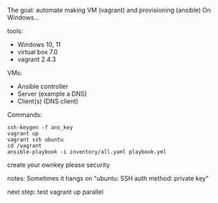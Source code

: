 The goal: automate making VM (vagrant) and provisioning (ansible)
 On Windows...

tools:
- Windows 10, 11
- virtual box 7.0
- vagrant 2.4.3

VMs:
- Ansible controller
- Server (example a DNS)
- Client(s) (DNS client)


Commands:
```
ssh-keygen -f ans_key
vagrant up
vagrant ssh ubuntu
cd /vagrant
ansible-playbook -i inventory/all.yaml playbook.yml
```
create your ownkey please security


notes:
Sometimes it hangs on "ubuntu: SSH auth method: private key"

next step: 
test vagrant up parallel